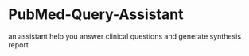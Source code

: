 # PubMed-Query-Assistant
an assistant help you answer clinical questions and generate synthesis report
